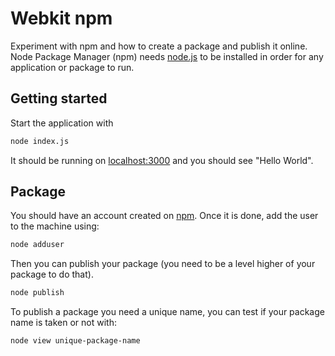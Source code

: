 # Webkit npm

Experiment with npm and how to create a package and publish it online. Node Package Manager (npm) needs [node.js](https://nodejs.org/en/) to be installed in order for any application or package to run.

## Getting started

Start the application with
```bash
node index.js
```

It should be running on [localhost:3000](http://localhost:3000/) and you should see "Hello World".

## Package

You should have an account created on [npm](https://www.npmjs.com/). Once it is done, add the user to the machine using:
```bash
node adduser
```

Then you can publish your package (you need to be a level higher of your package to do that).
```bash
node publish
```

To publish a package you need a unique name, you can test if your package name is taken or not with:
```bash
node view unique-package-name
```